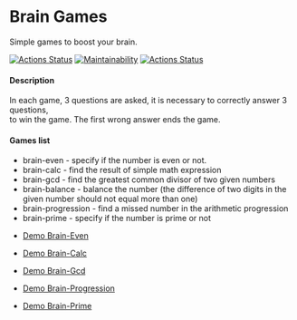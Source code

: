 # Brain Games

Simple games to boost your brain.

[![Actions Status](https://github.com/aleksandrtamrazov/php-project-lvl1/workflows/hexlet-check/badge.svg)](https://github.com/aleksandrtamrazov/php-project-lvl1/actions)
[![Maintainability](https://api.codeclimate.com/v1/badges/a99a88d28ad37a79dbf6/maintainability)](https://codeclimate.com/github/codeclimate/codeclimate/maintainability)
[![Actions Status](https://github.com/aleksandrtamrazov/php-project-lvl1/workflows/Super-Linter/badge.svg)](https://github.com/aleksandrtamrazov/php-project-lvl1/actions)

<!-- #### Installing  

```
composer global require mvaload/brain-games
``` -->

#### Description  

In each game, 3 questions are asked, it is necessary to correctly answer 3 questions,   
to win the game. The first wrong answer ends the game.

#### Games list  

- brain-even - specify if the number is even or not.
- brain-calc - find the result of simple math expression
- brain-gcd - find the greatest common divisor of two given numbers
- brain-balance - balance the number (the difference of two digits in the given number should not equal more than one)
- brain-progression - find a missed number in the arithmetic progression
- brain-prime - specify if the number is prime or not

* [Demo Brain-Even](https://asciinema.org/a/382895?t=5)

* [Demo Brain-Calc](https://asciinema.org/a/383081)

* [Demo Brain-Gcd](https://asciinema.org/a/383453)

* [Demo Brain-Progression](https://asciinema.org/a/383462)

* [Demo Brain-Prime](https://asciinema.org/a/383466)
